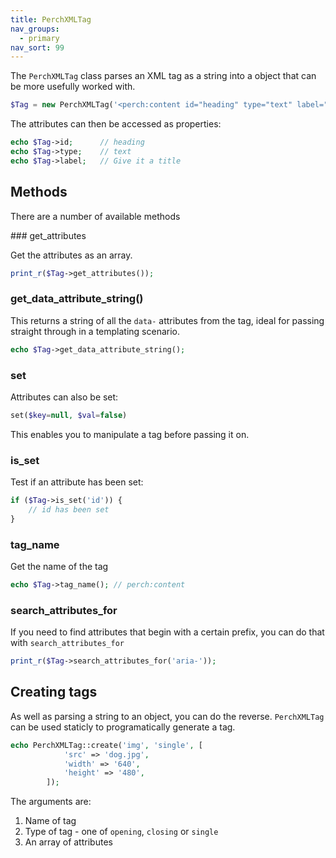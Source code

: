 ```yaml
---
title: PerchXMLTag
nav_groups:
  - primary
nav_sort: 99
---
```


The `PerchXMLTag` class parses an XML tag as a string into a object that can be more usefully worked with.

```php
$Tag = new PerchXMLTag('<perch:content id="heading" type="text" label="Give it a title">');
```

The attributes can then be accessed as properties:

```php
echo $Tag->id;  	// heading
echo $Tag->type;	// text
echo $Tag->label; 	// Give it a title
```

## Methods

There are a number of available methods

### get_attributes

Get the attributes as an array.

```php
print_r($Tag->get_attributes());
```

### get_data_attribute_string()

This returns a string of all the `data-` attributes from the tag, ideal for passing straight through in a templating scenario.

```php
echo $Tag->get_data_attribute_string();
```

### set

Attributes can also be set:

```php
set($key=null, $val=false)
```

This enables you to manipulate a tag before passing it on.

### is_set

Test if an attribute has been set:

```php
if ($Tag->is_set('id')) {
	// id has been set
}
```

### tag_name

Get the name of the tag

```php
echo $Tag->tag_name(); // perch:content
```

### search_attributes_for

If you need to find attributes that begin with a certain prefix, you can do that with `search_attributes_for`

```php
print_r($Tag->search_attributes_for('aria-'));
```

## Creating tags

As well as parsing a string to an object, you can do the reverse. `PerchXMLTag` can be used staticly to programatically generate a tag.

```php
echo PerchXMLTag::create('img', 'single', [
			'src' => 'dog.jpg',
			'width' => '640',
			'height' => '480',
		]);
```

The arguments are:

1. Name of tag
2. Type of tag - one of `opening`, `closing` or `single`
3. An array of attributes
